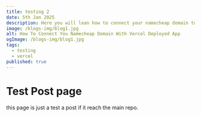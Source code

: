 ```yaml
---
title: testing 2
date: 5th Jan 2025
description: Here you will lean how to connect your namecheap domain to vercel deployed app.
image: /blogs-img/blog1.jpg
alt: How To Connect You Namecheap Domain With Vercel Deployed App
ogImage: /blogs-img/blog1.jpg
tags:
  - testing
  - vercel
published: true
---
```


# Test Post page

this page is just a test a post if it reach the main repo.
